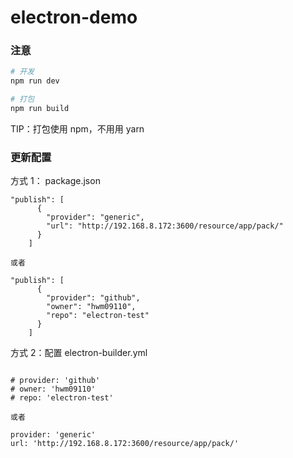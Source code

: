 # electron-demo

### 注意

```bash
# 开发
npm run dev

# 打包
npm run build
```

TIP：打包使用 npm，不用用 yarn

### 更新配置

方式 1： package.json

```
"publish": [
      {
        "provider": "generic",
        "url": "http://192.168.8.172:3600/resource/app/pack/"
      }
    ]

或者

"publish": [
      {
        "provider": "github",
        "owner": "hwm09110",
        "repo": "electron-test"
      }
    ]
```

方式 2：配置 electron-builder.yml

```

# provider: 'github'
# owner: 'hwm09110'
# repo: 'electron-test'

或者

provider: 'generic'
url: 'http://192.168.8.172:3600/resource/app/pack/'

```

